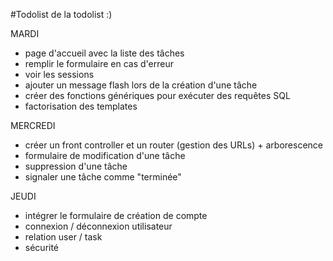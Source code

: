 #Todolist de la todolist :)

MARDI 
- page d'accueil avec la liste des tâches
- remplir le formulaire en cas d'erreur
- voir les sessions
- ajouter un message flash lors de la création d'une tâche
- créer des fonctions génériques pour exécuter des requêtes SQL
- factorisation des templates

MERCREDI
- créer un front controller et un router (gestion des URLs) + arborescence
- formulaire de modification d'une tâche
- suppression d'une tâche
- signaler une tâche comme "terminée"

JEUDI
- intégrer le formulaire de création de compte 
- connexion / déconnexion utilisateur 
- relation user / task
- sécurité